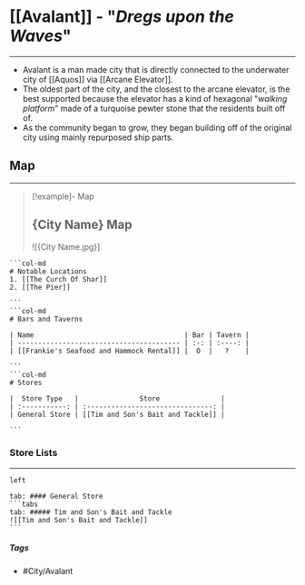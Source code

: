 # [[Avalant]] - "*Dregs upon the Waves*"
---
- Avalant is a man made city that is directly connected to the underwater city of [[Aquos]] via [[Arcane Elevator]]. 
- The oldest part of the city, and the closest to the arcane elevator, is the best supported because the elevator has a kind of hexagonal "*walking platform*" made of a turquoise pewter stone that the residents built off of. 
- As the community began to grow, they began building off of the original city using mainly repurposed ship parts.

## Map 
---
>[!example]- Map 
>## {City Name} Map
>![{City Name.jpg}]

````col
```col-md
# Notable Locations
1. [[The Curch Of Shar]]
2. [[The Pier]]

```
```col-md
# Bars and Taverns

| Name                                     | Bar | Tavern |
| ---------------------------------------- | :-: | :----: |
| [[Frankie's Seafood and Hammock Rental]] |  O  |   ?    |

```
```col-md
# Stores

|  Store Type   |               Store               |
| :-----------: | :-------------------------------: |
| General Store | [[Tim and Son's Bait and Tackle]] |

```
````

### Store Lists 
---
````tabs
left

tab: #### General Store
```tabs
tab: ##### Tim and Son's Bait and Tackle
![[Tim and Son's Bait and Tackle]]
```
````

##### Tags 
- #City/Avalant

